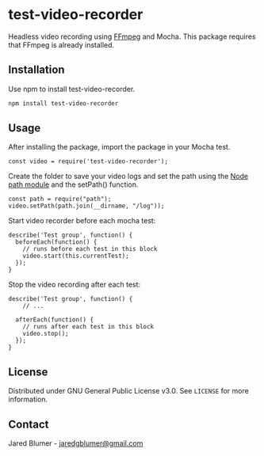 # test-video-recorder

Headless video recording using [FFmpeg](https://ffmpeg.org/) and Mocha. This package requires that FFmpeg is already installed.

## Installation

Use npm to install test-video-recorder.

```bash
npm install test-video-recorder
```

## Usage

After installing the package, import the package in your Mocha test.

```JS
const video = require('test-video-recorder');
```

Create the folder to save your video logs and set the path using the [Node path module](https://nodejs.org/api/path.html) and the setPath() function.

```JS
const path = require("path");
video.setPath(path.join(__dirname, "/log"));
```

Start video recorder before each mocha test:

```JS
describe('Test group', function() {
  beforeEach(function() {
    // runs before each test in this block
    video.start(this.currentTest);
  });
}

```

Stop the video recording after each test:

```JS
describe('Test group', function() {
    // ...

  afterEach(function() {
    // runs after each test in this block
    video.stop();
  });
}
```

## License

Distributed under GNU General Public License v3.0. See `LICENSE` for more information.

## Contact

Jared Blumer - jaredgblumer@gmail.com
